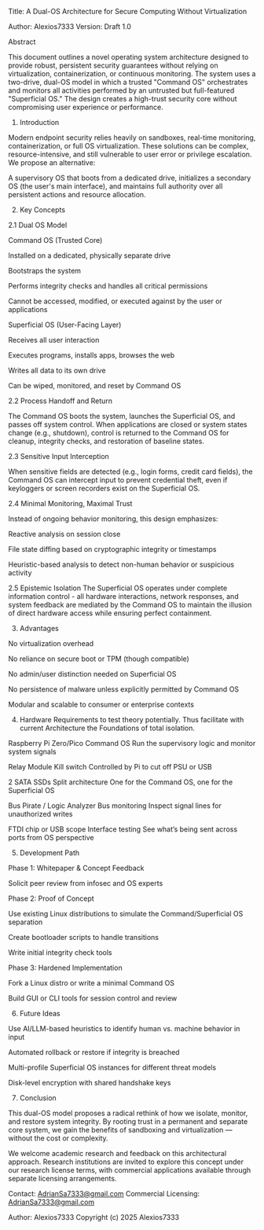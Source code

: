 Title: A Dual-OS Architecture for Secure Computing Without Virtualization

Author: Alexios7333 Version: Draft 1.0

Abstract

This document outlines a novel operating system architecture designed to provide robust, persistent security guarantees without relying on virtualization, containerization, or continuous monitoring. The system uses a two-drive, dual-OS model in which a trusted "Command OS" orchestrates and monitors all activities performed by an untrusted but full-featured "Superficial OS." The design creates a high-trust security core without compromising user experience or performance.

1. Introduction

Modern endpoint security relies heavily on sandboxes, real-time monitoring, containerization, or full OS virtualization. These solutions can be complex, resource-intensive, and still vulnerable to user error or privilege escalation. We propose an alternative:

A supervisory OS that boots from a dedicated drive, initializes a secondary OS (the user's main interface), and maintains full authority over all persistent actions and resource allocation.

2. Key Concepts

2.1 Dual OS Model

Command OS (Trusted Core)

Installed on a dedicated, physically separate drive

Bootstraps the system

Performs integrity checks and handles all critical permissions

Cannot be accessed, modified, or executed against by the user or applications

Superficial OS (User-Facing Layer)

Receives all user interaction

Executes programs, installs apps, browses the web

Writes all data to its own drive

Can be wiped, monitored, and reset by Command OS

2.2 Process Handoff and Return

The Command OS boots the system, launches the Superficial OS, and passes off system control. When applications are closed or system states change (e.g., shutdown), control is returned to the Command OS for cleanup, integrity checks, and restoration of baseline states.

2.3 Sensitive Input Interception

When sensitive fields are detected (e.g., login forms, credit card fields), the Command OS can intercept input to prevent credential theft, even if keyloggers or screen recorders exist on the Superficial OS.

2.4 Minimal Monitoring, Maximal Trust

Instead of ongoing behavior monitoring, this design emphasizes:

Reactive analysis on session close

File state diffing based on cryptographic integrity or timestamps

Heuristic-based analysis to detect non-human behavior or suspicious activity

2.5 Epistemic Isolation
The Superficial OS operates under complete information control - all hardware 
interactions, network responses, and system feedback are mediated by the Command OS 
to maintain the illusion of direct hardware access while ensuring perfect containment.

3. Advantages

No virtualization overhead

No reliance on secure boot or TPM (though compatible)

No admin/user distinction needed on Superficial OS

No persistence of malware unless explicitly permitted by Command OS

Modular and scalable to consumer or enterprise contexts

4. Hardware Requirements to test theory potentially. Thus facilitate with current Architecture the Foundations of total isolation.

Raspberry Pi Zero/Pico	Command OS	Run the supervisory logic and monitor system signals

Relay Module	Kill switch	Controlled by Pi to cut off PSU or USB

2 SATA SSDs	Split architecture	One for the Command OS, one for the Superficial OS

Bus Pirate / Logic Analyzer	Bus monitoring	Inspect signal lines for unauthorized writes

FTDI chip or USB scope	Interface testing	See what’s being sent across ports from OS perspective

5. Development Path

Phase 1: Whitepaper & Concept Feedback

Solicit peer review from infosec and OS experts

Phase 2: Proof of Concept

Use existing Linux distributions to simulate the Command/Superficial OS separation

Create bootloader scripts to handle transitions

Write initial integrity check tools

Phase 3: Hardened Implementation

Fork a Linux distro or write a minimal Command OS

Build GUI or CLI tools for session control and review

6. Future Ideas

Use AI/LLM-based heuristics to identify human vs. machine behavior in input

Automated rollback or restore if integrity is breached

Multi-profile Superficial OS instances for different threat models

Disk-level encryption with shared handshake keys

7. Conclusion

This dual-OS model proposes a radical rethink of how we isolate, monitor, and restore system integrity. By rooting trust in a permanent and separate core system, we gain the benefits of sandboxing and virtualization — without the cost or complexity.

We welcome academic research and feedback on this architectural approach. Research institutions are invited to explore this concept under our research license terms, with commercial applications available through separate licensing arrangements.

Contact: AdrianSa7333@gmail.com
Commercial Licensing: AdrianSa7333@gmail.com

Author: Alexios7333
Copyright (c) 2025 Alexios7333



